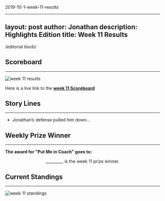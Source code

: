 2019-10-1-week-11-results

---
layout: post
author: Jonathan
description: Highlights Edition
title: Week 11 Results
---
/editorial blurb/

## Scoreboard
---
<img class="center" src="/assets/results/wr11.png" alt="week 11 results">

Here is a live link to the **[week 11 Scoreboard](https://fantasy.espn.com/football/league/scoreboard?leagueId=215530&matchupPeriodId=11&mSPID=11)**


## Story Lines
---
- Jonathan’s defense pulled him down… 

## Weekly Prize Winner
---
**The award for "Put Me in Coach" goes to:**

<p  class="callout" align="center"> _________ is the week 11 prize winner.</p>

## Current Standings
---

<img class="center" src="/assets/results/ws11.png" alt="week 11 standings">